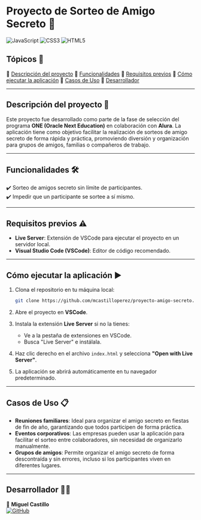 # Proyecto de Sorteo de Amigo Secreto 🎉

![JavaScript](https://img.shields.io/badge/JavaScript-ES6-yellow)
![CSS3](https://img.shields.io/badge/CSS3-1572B6-blue)
![HTML5](https://img.shields.io/badge/HTML5-E34F26-orange)

## Tópicos 📌

🔹 [Descripción del proyecto](#descripción-del-proyecto)
🔹 [Funcionalidades](#funcionalidades)
🔹 [Requisitos previos](#requisitos-previos)
🔹 [Cómo ejecutar la aplicación](#como-ejecutar-la-aplicacion)
🔹 [Casos de Uso](#casos-de-uso)
🔹 [Desarrollador](#desarrollador)

---

## Descripción del proyecto 📄 <a name="descripción-del-proyecto"></a>

Este proyecto fue desarrollado como parte de la fase de selección del programa **ONE (Oracle Next Education)** en colaboración con **Alura**. La aplicación tiene como objetivo facilitar la realización de sorteos de amigo secreto de forma rápida y práctica, promoviendo diversión y organización para grupos de amigos, familias o compañeros de trabajo.

---

## Funcionalidades 🛠️ <a name="funcionalidades"></a>

✔️ Sorteo de amigos secreto sin límite de participantes.  
✔️ Impedir que un participante se sortee a sí mismo.  

---

## Requisitos previos ⚠️ <a name="requisitos-previos"></a>

- **Live Server**: Extensión de VSCode para ejecutar el proyecto en un servidor local.  
- **Visual Studio Code (VSCode)**: Editor de código recomendado.  

---

## Cómo ejecutar la aplicación ▶️ <a name="como-ejecutar-la-aplicacion"></a>

1. Clona el repositorio en tu máquina local:
   ```bash
   git clone https://github.com/mcastilloperez/proyecto-amigo-secreto.git
2. Abre el proyecto en **VSCode**.

3. Instala la extensión **Live Server** si no la tienes:
   - Ve a la pestaña de extensiones en VSCode.
   - Busca "Live Server" e instálala.

4. Haz clic derecho en el archivo `index.html` y selecciona **"Open with Live Server"**.

5. La aplicación se abrirá automáticamente en tu navegador predeterminado.

---

## Casos de Uso 📋 <a name="casos-de-uso"></a>

- **Reuniones familiares**: Ideal para organizar el amigo secreto en fiestas de fin de año, garantizando que todos participen de forma práctica.  
- **Eventos corporativos**: Las empresas pueden usar la aplicación para facilitar el sorteo entre colaboradores, sin necesidad de organizarlo manualmente.  
- **Grupos de amigos**: Permite organizar el amigo secreto de forma descontraída y sin errores, incluso si los participantes viven en diferentes lugares.  

---

## Desarrollador 👨‍💻 <a name="desarrollador"></a>

👤 **Miguel Castillo**  
[![GitHub](https://img.shields.io/badge/GitHub-mcastilloperez-181717?style=for-the-badge&logo=github)](https://github.com/mcastilloperez)
